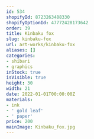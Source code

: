 ```yaml
---
id: 534
shopifyId: 8723263488330
shopifyOptionId: 47772428173642
order: 39
title: Kinbaku fox
slug: kinbaku-fox
url: art-works/kinbaku-fox
aliases: []
categories:
- shibari
- graphics
inStock: true
isVisible: true
height: 30
width: 21
date: 2022-01-01T00:00:00Z
materials:
- ink
- ' gold leaf'
- ' paper'
price: 200
mainImage: Kinbaku_fox.jpg
---
```

